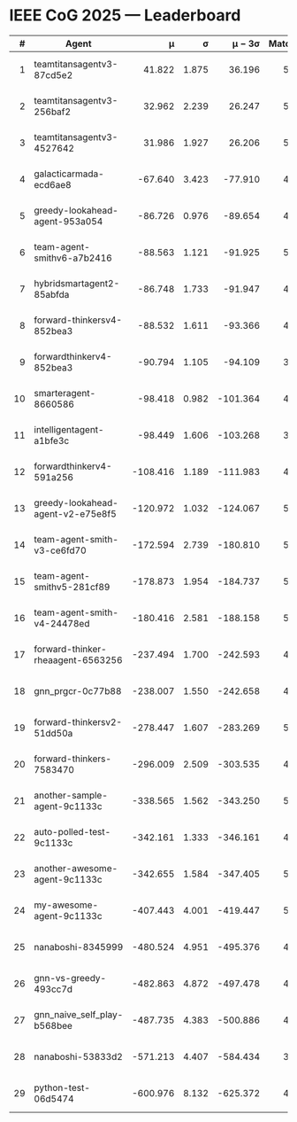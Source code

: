 # IEEE CoG 2025 — Leaderboard

| # | Agent | μ | σ | μ − 3σ | Matches | Updated |
|---:|---|---:|---:|---:|---:|---|
| 1 | teamtitansagentv3-87cd5e2 | 41.822 | 1.875 | 36.196 | 5152 | 2025-08-19 03:03 |
| 2 | teamtitansagentv3-256baf2 | 32.962 | 2.239 | 26.247 | 5352 | 2025-08-19 03:03 |
| 3 | teamtitansagentv3-4527642 | 31.986 | 1.927 | 26.206 | 5100 | 2025-08-19 03:03 |
| 4 | galacticarmada-ecd6ae8 | -67.640 | 3.423 | -77.910 | 4940 | 2025-08-19 03:03 |
| 5 | greedy-lookahead-agent-953a054 | -86.726 | 0.976 | -89.654 | 4748 | 2025-08-19 03:03 |
| 6 | team-agent-smithv6-a7b2416 | -88.563 | 1.121 | -91.925 | 5100 | 2025-08-19 03:03 |
| 7 | hybridsmartagent2-85abfda | -86.748 | 1.733 | -91.947 | 4904 | 2025-08-19 03:03 |
| 8 | forward-thinkersv4-852bea3 | -88.532 | 1.611 | -93.366 | 4260 | 2025-08-19 03:03 |
| 9 | forwardthinkerv4-852bea3 | -90.794 | 1.105 | -94.109 | 3972 | 2025-08-19 03:03 |
| 10 | smarteragent-8660586 | -98.418 | 0.982 | -101.364 | 4272 | 2025-08-19 03:03 |
| 11 | intelligentagent-a1bfe3c | -98.449 | 1.606 | -103.268 | 3946 | 2025-08-19 03:03 |
| 12 | forwardthinkerv4-591a256 | -108.416 | 1.189 | -111.983 | 4506 | 2025-08-19 03:03 |
| 13 | greedy-lookahead-agent-v2-e75e8f5 | -120.972 | 1.032 | -124.067 | 5108 | 2025-08-19 03:03 |
| 14 | team-agent-smith-v3-ce6fd70 | -172.594 | 2.739 | -180.810 | 5666 | 2025-08-19 03:03 |
| 15 | team-agent-smithv5-281cf89 | -178.873 | 1.954 | -184.737 | 5120 | 2025-08-19 03:03 |
| 16 | team-agent-smith-v4-24478ed | -180.416 | 2.581 | -188.158 | 5346 | 2025-08-19 03:03 |
| 17 | forward-thinker-rheaagent-6563256 | -237.494 | 1.700 | -242.593 | 4646 | 2025-08-19 03:03 |
| 18 | gnn_prgcr-0c77b88 | -238.007 | 1.550 | -242.658 | 4810 | 2025-08-19 03:03 |
| 19 | forward-thinkersv2-51dd50a | -278.447 | 1.607 | -283.269 | 5166 | 2025-08-19 03:03 |
| 20 | forward-thinkers-7583470 | -296.009 | 2.509 | -303.535 | 4560 | 2025-08-19 03:03 |
| 21 | another-sample-agent-9c1133c | -338.565 | 1.562 | -343.250 | 5080 | 2025-08-19 03:03 |
| 22 | auto-polled-test-9c1133c | -342.161 | 1.333 | -346.161 | 4580 | 2025-08-19 03:03 |
| 23 | another-awesome-agent-9c1133c | -342.655 | 1.584 | -347.405 | 5520 | 2025-08-19 03:03 |
| 24 | my-awesome-agent-9c1133c | -407.443 | 4.001 | -419.447 | 5340 | 2025-08-19 03:03 |
| 25 | nanaboshi-8345999 | -480.524 | 4.951 | -495.376 | 4180 | 2025-08-19 03:03 |
| 26 | gnn-vs-greedy-493cc7d | -482.863 | 4.872 | -497.478 | 4120 | 2025-08-19 03:03 |
| 27 | gnn_naive_self_play-b568bee | -487.735 | 4.383 | -500.886 | 4220 | 2025-08-19 03:03 |
| 28 | nanaboshi-53833d2 | -571.213 | 4.407 | -584.434 | 3840 | 2025-08-19 03:03 |
| 29 | python-test-06d5474 | -600.976 | 8.132 | -625.372 | 4210 | 2025-08-19 03:03 |

